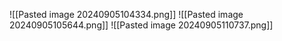 ![[Pasted image 20240905104334.png]]
![[Pasted image 20240905105644.png]]
![[Pasted image 20240905110737.png]]
